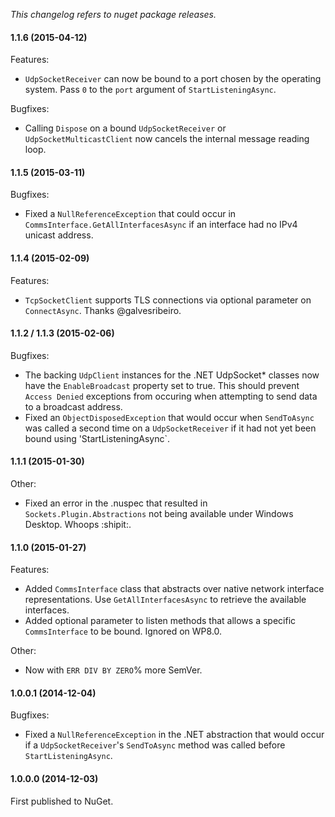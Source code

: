 _This changelog refers to nuget package releases._

#### 1.1.6 (2015-04-12)

Features:

- `UdpSocketReceiver` can now be bound to a port chosen by the operating system. Pass `0` to the `port` argument of `StartListeningAsync`. 

Bugfixes:

- Calling `Dispose` on a bound `UdpSocketReceiver` or `UdpSocketMulticastClient` now cancels the internal message reading loop.

#### 1.1.5 (2015-03-11)

Bugfixes:

- Fixed a `NullReferenceException` that could occur in `CommsInterface.GetAllInterfacesAsync` if an interface had no IPv4 unicast address. 

#### 1.1.4 (2015-02-09)

Features:

- `TcpSocketClient` supports TLS connections via optional parameter on `ConnectAsync`. Thanks @galvesribeiro.

#### 1.1.2 / 1.1.3 (2015-02-06)

Bugfixes:

- The backing `UdpClient` instances for the .NET UdpSocket* classes now have the `EnableBroadcast` property set to true. This should prevent `Access Denied` exceptions from occuring when attempting to send data to a broadcast address.  
- Fixed an `ObjectDisposedException` that would occur when `SendToAsync` was called a second time on a `UdpSocketReceiver` if it had not yet been bound using 'StartListeningAsync`.

#### 1.1.1 (2015-01-30)

Other:
  
  - Fixed an error in the .nuspec that resulted in `Sockets.Plugin.Abstractions` not being available under Windows Desktop. Whoops :shipit:.

#### 1.1.0 (2015-01-27)

Features:
  
  - Added ````CommsInterface```` class that abstracts over native network interface representations. Use ````GetAllInterfacesAsync```` to retrieve the available interfaces.
  - Added optional parameter to listen methods that allows a specific ````CommsInterface```` to be bound. Ignored on WP8.0. 

Other:

  - Now with ````ERR DIV BY ZERO````% more SemVer. 


#### 1.0.0.1 (2014-12-04)

Bugfixes:
  
  - Fixed a `NullReferenceException` in the .NET abstraction that would occur if a ````UdpSocketReceiver````'s ````SendToAsync```` method was called before ````StartListeningAsync````.

#### 1.0.0.0 (2014-12-03)

First published to NuGet. 
